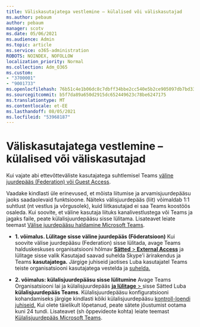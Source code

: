 ```yaml
---
title: Väliskasutajatega vestlemine – külalised või väliskasutajad
ms.author: pebaum
author: pebaum
manager: scotv
ms.date: 05/06/2021
ms.audience: Admin
ms.topic: article
ms.service: o365-administration
ROBOTS: NOINDEX, NOFOLLOW
localization_priority: Normal
ms.collection: Adm_O365
ms.custom:
- "3700001"
- "9001733"
ms.openlocfilehash: 76b51c4e1b06dc8c7dbff34bbe2cc540e5b2ce905097db7bd33ff2884d8a5469
ms.sourcegitcommit: b5f7da89a650d2915dc652449623c78be6247175
ms.translationtype: MT
ms.contentlocale: et-EE
ms.lasthandoff: 08/05/2021
ms.locfileid: "53968187"
---
```

# <a name="chat-with-external-users---guests-or-federated-users"></a>Väliskasutajatega vestlemine – külalised või väliskasutajad

Kui vajate abi ettevõtteväliste kasutajatega suhtlemisel Teams [väline juurdepääs (Federation) või Guest Access](/microsoftteams/manage-external-access#external-access-vs-guest-access).

Vaadake kindlasti üle erinevused, et mõista liitumise ja arvamisjuurdepääsu jaoks saadaolevaid funktsioone. Näiteks välisjuurdepääs (liit) võimaldab 1:1 suhtlust (nt vestlus ja võrgusolek), kuid liitkasutajad ei saa Teams koostöös osaleda. Kui soovite, et väline kasutaja liituks kanalivestlustega või Teams ja jagaks faile, peate külalisjuurdepääsu sisse lülitama. Lisateavet leiate teemast [Välise juurdepääsu haldamine Microsoft Teams](/microsoftteams/manage-external-access#external-access-vs-guest-access).

- **1. võimalus. Lülitage sisse väline juurdepääs (Föderatsioon)** Kui soovite välise juurdepääsu (Federation) sisse lülitada, avage Teams halduskeskuses organisatsiooni hõlmav [ **Sätted**  >  **External Access**](https://admin.teams.microsoft.com/company-wide-settings/external-communications) ja lülitage sisse valik Kasutajad saavad suhelda Skype'i ärirakendus ja Teams **kasutajatega.** Järgige juhiseid jaotises Luba kasutajatel Teams teiste organisatsiooni kasutajatega vestelda ja [suhelda.](/microsoftteams/manage-external-access#let-your-teams-users-chat-and-communicate-with-users-in-another-organization)

- **2. võimalus: külalisjuurdepääsu sisse lülitumine** Avage Teams Organisatsiooni lai ja külalisjuurdepääs [ **ja lülitage**  > ](https://admin.teams.microsoft.com/company-wide-settings/guest-configuration) sisse Sätted Luba **külalisjuurdepääs Teams**. Külalisjuurdepääsu konfiguratsiooni kohandamiseks järgige kindlasti kõiki külalisjuurdepääsu [kontroll-loendi juhiseid.](/microsoftteams/guest-access-checklist) Kui olete täielikult lõpetanud, peate sätete jõustumist ootama kuni 24 tundi. Lisateavet (sh õppevideote kohta) leiate teemast [Külalisjuurdepääs Microsoft Teams](/microsoftteams/guest-access).